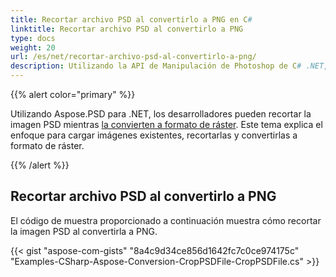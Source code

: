 ```yaml
---
title: Recortar archivo PSD al convertirlo a PNG en C#
linktitle: Recortar archivo PSD al convertirlo a PNG
type: docs
weight: 20
url: /es/net/recortar-archivo-psd-al-convertirlo-a-png/
description: Utilizando la API de Manipulación de Photoshop de C# .NET, los desarrolladores pueden recortar la imagen PSD mientras la convierten a formato de ráster. Este tema explica cómo hacerlo con un código de ejemplo.
---
```


{{% alert color="primary" %}} 

Utilizando Aspose.PSD para .NET, los desarrolladores pueden recortar la imagen PSD mientras [la convierten a formato de ráster](/psd/es/net/converting-psd-image-to-raster-format/). Este tema explica el enfoque para cargar imágenes existentes, recortarlas y convertirlas a formato de ráster.

{{% /alert %}} 
## **Recortar archivo PSD al convertirlo a PNG**
El código de muestra proporcionado a continuación muestra cómo recortar la imagen PSD al convertirla a PNG.


{{< gist "aspose-com-gists" "8a4c9d34ce856d1642fc7c0ce974175c" "Examples-CSharp-Aspose-Conversion-CropPSDFile-CropPSDFile.cs" >}}
